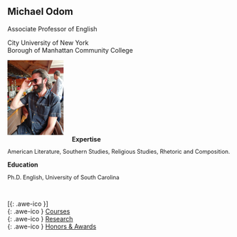 ## Michael Odom

Associate Professor of English   

City University of New York    
Borough of Manhattan Community College    


<div style="text-align:left">
<img style="align: left; margin: 0px 15px 15px 0px;" src="/icons/IMG_0173.JPG" width = "25%"/>
<strong>Expertise</strong>
<p style="font-size: 90%">American Literature, Southern Studies, Religious Studies, Rhetoric and Composition. </p>
<strong>Education</strong>
<p style="font-size: 90%">Ph.D. English, University of South Carolina</p>
<br>
</div>    


[[<i class="fa fa-envelope-o"></i>](mailto:odomenglish@gmail.com){: .awe-ico }]     
[<i class="fa fa-info"></i>](/courses/){: .awe-ico } [Courses](/courses/)   
[<i class="fa fa-info"></i>](/research/){: .awe-ico } [Research](/research/)    
[<i class="fa fa-info"></i>](/awards/){: .awe-ico } [Honors & Awards](/awards/)    
